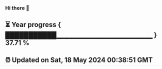### Hi there 👋
⏳ Year progress { ███████████▁▁▁▁▁▁▁▁▁▁▁▁▁▁▁▁▁▁▁ } 37.71 %
---
⏰ Updated on Sat, 18 May 2024 00:38:51 GMT
---
